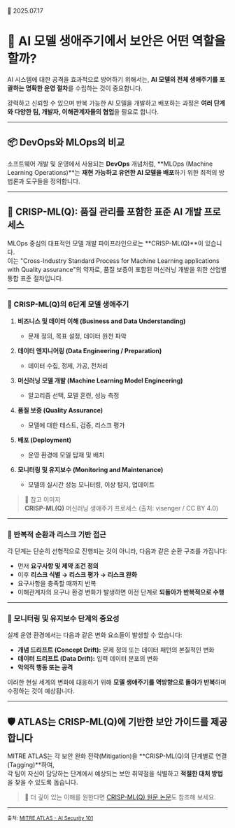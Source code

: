 📅 2025.07.17

 # 🔐 AI 모델 생애주기에서 보안은 어떤 역할을 할까?

AI 시스템에 대한 공격을 효과적으로 방어하기 위해서는, **AI 모델의 전체 생애주기를 포괄하는 명확한 운영 절차**를 수립하는 것이 중요합니다.

강력하고 신뢰할 수 있으며 반복 가능한 AI 모델을 개발하고 배포하는 과정은 **여러 단계와 다양한 팀, 개발자, 이해관계자들의 협업**을 필요로 합니다.

---

## 📦 DevOps와 MLOps의 비교

소프트웨어 개발 및 운영에서 사용되는 **DevOps** 개념처럼, **MLOps (Machine Learning Operations)**는 **재현 가능하고 유연한 AI 모델을 배포**하기 위한 최적의 방법론과 도구들을 정의합니다.

---

## 🔁 CRISP-ML(Q): 품질 관리를 포함한 표준 AI 개발 프로세스

MLOps 중심의 대표적인 모델 개발 파이프라인으로는 **CRISP-ML(Q)**이 있습니다.  
이는 "Cross-Industry Standard Process for Machine Learning applications with Quality assurance"의 약자로, 품질 보증이 포함된 머신러닝 개발을 위한 산업별 통합 표준 절차입니다.

---

### 📘 CRISP-ML(Q)의 6단계 모델 생애주기

1. **비즈니스 및 데이터 이해 (Business and Data Understanding)**  
   - 문제 정의, 목표 설정, 데이터 원천 파악

2. **데이터 엔지니어링 (Data Engineering / Preparation)**  
   - 데이터 수집, 정제, 가공, 전처리

3. **머신러닝 모델 개발 (Machine Learning Model Engineering)**  
   - 알고리즘 선택, 모델 훈련, 성능 측정

4. **품질 보증 (Quality Assurance)**  
   - 모델에 대한 테스트, 검증, 리스크 평가

5. **배포 (Deployment)**  
   - 운영 환경에 모델 탑재 및 배치

6. **모니터링 및 유지보수 (Monitoring and Maintenance)**  
   - 모델의 실시간 성능 모니터링, 이상 탐지, 업데이트

> 📌 참고 이미지  
> **CRISP-ML(Q)** 머신러닝 생애주기 프로세스 (출처: visenger / CC BY 4.0)

---

### 🔄 반복적 순환과 리스크 기반 접근

각 단계는 단순히 선형적으로 진행되는 것이 아니라, 다음과 같은 순환 구조를 가집니다:

- 먼저 **요구사항 및 제약 조건 정의**
- 이후 **리스크 식별 → 리스크 평가 → 리스크 완화**
- 요구사항을 충족할 때까지 반복
- 이해관계자의 요구나 환경 변화가 발생하면 이전 단계로 **되돌아가 반복적으로 수행**

---

### 🧩 모니터링 및 유지보수 단계의 중요성

실제 운영 환경에서는 다음과 같은 변화 요소들이 발생할 수 있습니다:

- **개념 드리프트 (Concept Drift):** 문제 정의 또는 데이터 패턴의 본질적인 변화  
- **데이터 드리프트 (Data Drift):** 입력 데이터 분포의 변화  
- **악의적 행동 또는 공격**

이러한 현실 세계의 변화에 대응하기 위해 **모델 생애주기를 역방향으로 돌아가 반복**하며 수정하는 것이 예상됩니다.

---

## 🛡 ATLAS는 CRISP-ML(Q)에 기반한 보안 가이드를 제공합니다

MITRE ATLAS는 각 보안 완화 전략(Mitigation)을 **CRISP-ML(Q)의 단계별로 연결(Tagging)**하여,  
각 팀이 자신이 담당하는 단계에서 예상되는 보안 취약점을 식별하고 **적절한 대처 방법**을 찾을 수 있도록 돕습니다.

> 📖 더 깊이 있는 이해를 원한다면 [CRISP-ML(Q) 원문 논문](https://arxiv.org/abs/2005.00397)도 참조해 보세요.

---

<sub>출처: [MITRE ATLAS - AI Security 101](https://atlas.mitre.org/resources/ai-security-101) 
